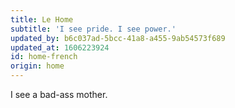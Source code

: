 ```yaml
---
title: Le Home
subtitle: 'I see pride. I see power.'
updated_by: b6c037ad-5bcc-41a8-a455-9ab54573f689
updated_at: 1606223924
id: home-french
origin: home
---
```

I see a bad-ass mother.

